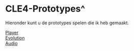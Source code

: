 # CLE4-Prototypes^
<p>Hieronder kunt u de prototypes spelen die ik heb gemaakt.</p>
<a href="./player/docs/index.html">Player</a><br>
<a href="./evolution/docs/index.html">Evolution</a><br>
<a href="./audio/docs/index.html">Audio</a><br>